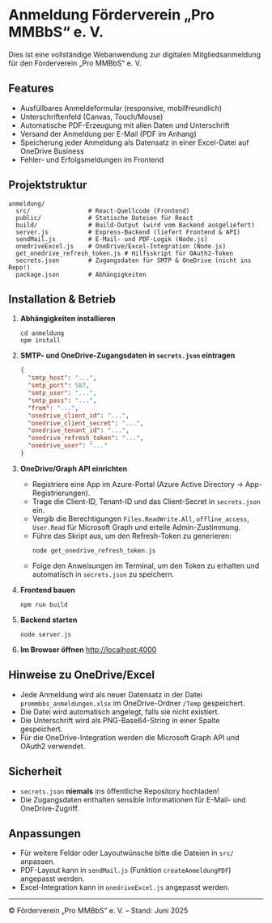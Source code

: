 # Anmeldung Förderverein „Pro MMBbS“ e. V.

Dies ist eine vollständige Webanwendung zur digitalen Mitgliedsanmeldung für den Förderverein „Pro MMBbS“ e. V.

## Features
- Ausfüllbares Anmeldeformular (responsive, mobilfreundlich)
- Unterschriftenfeld (Canvas, Touch/Mouse)
- Automatische PDF-Erzeugung mit allen Daten und Unterschrift
- Versand der Anmeldung per E-Mail (PDF im Anhang)
- Speicherung jeder Anmeldung als Datensatz in einer Excel-Datei auf OneDrive Business
- Fehler- und Erfolgsmeldungen im Frontend

## Projektstruktur
```
anmeldung/
  src/                # React-Quellcode (Frontend)
  public/             # Statische Dateien für React
  build/              # Build-Output (wird vom Backend ausgeliefert)
  server.js           # Express-Backend (liefert Frontend & API)
  sendMail.js         # E-Mail- und PDF-Logik (Node.js)
  onedriveExcel.js    # OneDrive/Excel-Integration (Node.js)
  get_onedrive_refresh_token.js # Hilfsskript für OAuth2-Token
  secrets.json        # Zugangsdaten für SMTP & OneDrive (nicht ins Repo!)
  package.json        # Abhängigkeiten
```

## Installation & Betrieb
1. **Abhängigkeiten installieren**
   ```
   cd anmeldung
   npm install
   ```
2. **SMTP- und OneDrive-Zugangsdaten in `secrets.json` eintragen**
   ```json
   {
     "smtp_host": "...",
     "smtp_port": 587,
     "smtp_user": "...",
     "smtp_pass": "...",
     "from": "...",
     "onedrive_client_id": "...",
     "onedrive_client_secret": "...",
     "onedrive_tenant_id": "...",
     "onedrive_refresh_token": "...",
     "onedrive_user": "..."
   }
   ```
3. **OneDrive/Graph API einrichten**
   - Registriere eine App im Azure-Portal (Azure Active Directory → App-Registrierungen).
   - Trage die Client-ID, Tenant-ID und das Client-Secret in `secrets.json` ein.
   - Vergib die Berechtigungen `Files.ReadWrite.All`, `offline_access`, `User.Read` für Microsoft Graph und erteile Admin-Zustimmung.
   - Führe das Skript aus, um den Refresh-Token zu generieren:
     ```
     node get_onedrive_refresh_token.js
     ```
   - Folge den Anweisungen im Terminal, um den Token zu erhalten und automatisch in `secrets.json` zu speichern.

4. **Frontend bauen**
   ```
   npm run build
   ```
5. **Backend starten**
   ```
   node server.js
   ```
6. **Im Browser öffnen**
   [http://localhost:4000](http://localhost:4000)

## Hinweise zu OneDrive/Excel
- Jede Anmeldung wird als neuer Datensatz in der Datei `prommbbs_anmeldungen.xlsx` im OneDrive-Ordner `/Temp` gespeichert.
- Die Datei wird automatisch angelegt, falls sie nicht existiert.
- Die Unterschrift wird als PNG-Base64-String in einer Spalte gespeichert.
- Für die OneDrive-Integration werden die Microsoft Graph API und OAuth2 verwendet.

## Sicherheit
- `secrets.json` **niemals** ins öffentliche Repository hochladen!
- Die Zugangsdaten enthalten sensible Informationen für E-Mail- und OneDrive-Zugriff.

## Anpassungen
- Für weitere Felder oder Layoutwünsche bitte die Dateien in `src/` anpassen.
- PDF-Layout kann in `sendMail.js` (Funktion `createAnmeldungPDF`) angepasst werden.
- Excel-Integration kann in `onedriveExcel.js` angepasst werden.

---
© Förderverein „Pro MMBbS“ e. V. – Stand: Juni 2025
